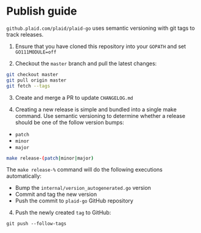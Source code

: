 # Publish guide

`github.plaid.com/plaid/plaid-go` uses semantic versioning with git tags to
track releases.

1. Ensure that you have cloned this repository into your `GOPATH` and set `GO111MODULE=off`

2. Checkout the `master` branch and pull the latest changes:

```bash
git checkout master
git pull origin master
git fetch --tags
```

3. Create and merge a PR to update `CHANGELOG.md`

4. Creating a new release is simple and bundled into a single make command. Use
semantic versioning to determine whether a release should be one of the follow
version bumps:
- `patch`
- `minor`
- `major`

```bash
make release-(patch|minor|major)
```

The `make release-%` command will do the following executions automatically:
- Bump the `internal/version_autogenerated.go` version
- Commit and tag the new version
- Push the commit to `plaid-go` GitHub repository

4. Push the newly created `tag` to GitHub:

```
git push --follow-tags
```
